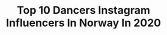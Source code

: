 ---
title: Top 10 Dancers Instagram Influencers In Norway In 2020
description: >-
  Find top dancers Instagram influencers in Norway in 2020. Most popular hashtags: #dancer #oslo #norge #love.
platform: Instagram
profiles:
  - username: "monaberntsen"
    fullname: >-
      Mona Berntsen
    location: "Norway"
    followers: 64666
    engagement: 365
    commentsToLikes: 0.015831
    avatar: "https://scontent-ams4-1.cdninstagram.com/v/t51.2885-19/s320x320/32135546_1924715530892579_4271541294532132864_n.jpg?_nc_ht=scontent-ams4-1.cdninstagram.com&_nc_ohc=oSpxbZXNFvQAX-bU-We&oh=94f26353d4cb7187742db41b4c59bcef&oe=5EB9E7FB"
    verified: true
    hashtags: "#olfaplay, #yummy, #justinbieber, #drgrevepharma"
  - username: "larshenriksen1"
    fullname: >-
      Lars Henriksen
    location: "Norway"
    followers: 12100
    engagement: 677
    commentsToLikes: 0.035945
    avatar: "https://scontent-ams4-1.cdninstagram.com/v/t51.2885-19/s320x320/11419279_1627855687498281_1047041966_a.jpg?_nc_ht=scontent-ams4-1.cdninstagram.com&_nc_ohc=qw2WJnLl8wIAX97hdM8&oh=f1ec0f81b6a1f3e7ebca31c48785d846&oe=5EB872D0"
    verified: false
    hashtags: "#workout, #tiktokvideo, #tiktokers, #decadechallenge"
  - username: "melinamagulas"
    fullname: >-
      MELINA MEYER MAGULAS
    location: "Norway"
    followers: 9823
    engagement: 568
    commentsToLikes: 0.018527
    avatar: "https://scontent-ams4-1.cdninstagram.com/v/t51.2885-19/s320x320/26383116_292848344573667_6522224184792186880_n.jpg?_nc_ht=scontent-ams4-1.cdninstagram.com&_nc_ohc=Ys25K3BeTywAX8Yca02&oh=4ee3c5df1db49ccd093ed2dca26821d9&oe=5EB295E4"
    verified: false
    hashtags: "#gjemmekontor, #paradis, #shapeupnorge, #prestasjonsprat"
  - username: "rebin.j.r"
    fullname: >-
      Rebin Rashid 💍 H
    location: "Norway"
    followers: 29737
    engagement: 222
    commentsToLikes: 0.141268
    avatar: "https://scontent-lhr8-1.cdninstagram.com/v/t51.2885-19/s320x320/87237882_566361494222037_7744809693867933696_n.jpg?_nc_ht=scontent-lhr8-1.cdninstagram.com&_nc_ohc=vVpyyCDUKOUAX9VpQwp&oh=3e2e9755c6a2dc7d5d9d40e82cb8f67a&oe=5EBA9B5E"
    verified: false
    hashtags: "#beautiful, #foreveronvacation, #mitthjem, #neverstopexploring"
  - username: "_bakerina"
    fullname: >-
      Baked by a Ballerina
    location: "Norway"
    followers: 8744
    engagement: 629
    commentsToLikes: 0.218359
    avatar: "https://scontent-amt2-1.cdninstagram.com/v/t51.2885-19/s320x320/51694374_587101131789898_4749093107537018880_n.jpg?_nc_ht=scontent-amt2-1.cdninstagram.com&_nc_ohc=G_ATHeoJBBUAX8Z85gR&oh=66304f9442d378e1ea35d129078be0a9&oe=5EB83DD2"
    verified: false
    hashtags: "#veganbaking, #kale, #chickpeaflour, #mollerstran"
  - username: "cthanu"
    fullname: >-
      Thanusha Chandrasselan
    location: "Norway"
    followers: 14021
    engagement: 469
    commentsToLikes: 0.049295
    avatar: "https://scontent-ams4-1.cdninstagram.com/v/t51.2885-19/s320x320/90505974_3090365384321141_8553384785383260160_n.jpg?_nc_ht=scontent-ams4-1.cdninstagram.com&_nc_ohc=oNInaqvewpoAX96uqq4&oh=2a3a661bd8d77976cea5a7980369454e&oe=5EBB3EB6"
    verified: false
    hashtags: "#wesucceeded"
  - username: "francesca.golfetto"
    fullname: >-
      Francesca Golfetto
    location: "Norway"
    followers: 13496
    engagement: 460
    commentsToLikes: 0.068752
    avatar: "https://scontent-amt2-1.cdninstagram.com/v/t51.2885-19/s320x320/87761996_1071336736546827_8092759275283152896_n.jpg?_nc_ht=scontent-amt2-1.cdninstagram.com&_nc_ohc=dGOZ1NjK15QAX8PsOVF&oh=6061b08ef74edf107487ca6fb4d465d8&oe=5EB8C6BC"
    verified: false
    hashtags: "#splithandstand, #yogatutorial, #pink, #yogaeverydamnday"
  - username: "niakolegionx"
    fullname: >-
      Lamarre Michael
    location: "Norway"
    followers: 20833
    engagement: 214
    commentsToLikes: 0.013421
    avatar: "https://scontent-lhr8-1.cdninstagram.com/v/t51.2885-19/s320x320/66135953_352992582036453_2058992156172877824_n.jpg?_nc_ht=scontent-lhr8-1.cdninstagram.com&_nc_ohc=JHWW3JsyhccAX-UvPde&oh=b983a9de261e79ec00467e8e8b41895f&oe=5EBADCA8"
    verified: false
    hashtags: "#judge, #weareone, #inspiretheyouth, #hiphop"
  - username: "theofficial_emma_"
    fullname: >-
      eMMa
    location: "Norway"
    followers: 229277
    engagement: 838
    commentsToLikes: 0.017856
    avatar: "https://scontent-lhr8-1.cdninstagram.com/v/t51.2885-19/s320x320/84453752_208334730221769_433229520036691968_n.jpg?_nc_ht=scontent-lhr8-1.cdninstagram.com&_nc_ohc=5sDVbv0pcMgAX-6hBe9&oh=291f6da2afd12e504576bc45b468a6cc&oe=5EBB9D40"
    verified: true
    hashtags: "#model, #emma, #winter, #beautiful"
  - username: "ricardoc197"
    fullname: >-
      Ricardo
    location: "Norway"
    followers: 6438
    engagement: 1309
    commentsToLikes: 0.017945
    avatar: "https://scontent-bom1-2.cdninstagram.com/v/t51.2885-19/s320x320/85164945_2656098044635602_3032754503095943168_n.jpg?_nc_ht=scontent-bom1-2.cdninstagram.com&_nc_ohc=D7KpuIUsySEAX8aO4R2&oh=77023e1c2c89c22b9f9b0c7ce009445d&oe=5E9A8597"
    verified: false
    hashtags: "#destroycorona, #attitude, #dancers, #followthem"
---
